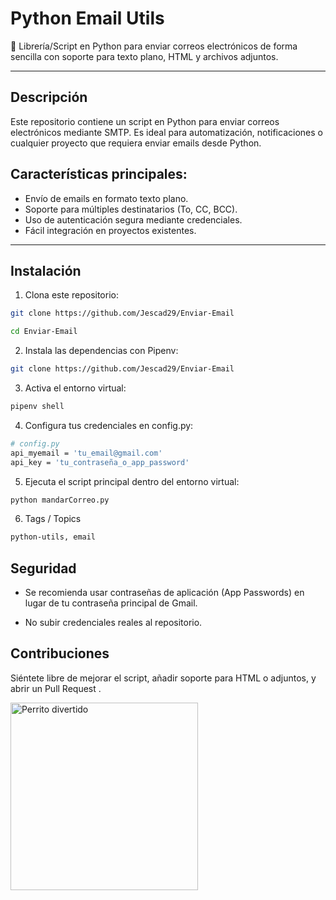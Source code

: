 # Python Email Utils

📧 Librería/Script en Python para enviar correos electrónicos de forma sencilla con soporte para texto plano, HTML y archivos adjuntos.

---

## Descripción
Este repositorio contiene un script en Python para enviar correos electrónicos mediante SMTP. Es ideal para automatización, notificaciones o cualquier proyecto que requiera enviar emails desde Python.

## Características principales:
- Envío de emails en formato texto plano.
- Soporte para múltiples destinatarios (To, CC, BCC).
- Uso de autenticación segura mediante credenciales.
- Fácil integración en proyectos existentes.

---

## Instalación

1. Clona este repositorio:
```bash
git clone https://github.com/Jescad29/Enviar-Email

cd Enviar-Email
```

2. Instala las dependencias con Pipenv:
```bash
git clone https://github.com/Jescad29/Enviar-Email
```

3. Activa el entorno virtual:
```bash
pipenv shell
```

4. Configura tus credenciales en config.py:
```bash
# config.py
api_myemail = 'tu_email@gmail.com'
api_key = 'tu_contraseña_o_app_password'
```

5. Ejecuta el script principal dentro del entorno virtual:
```bash
python mandarCorreo.py
```

6. Tags / Topics
```bash
python-utils, email     
```

## Seguridad

- Se recomienda usar contraseñas de aplicación (App Passwords) en lugar de tu contraseña principal de Gmail.

- No subir credenciales reales al repositorio.

## Contribuciones

Siéntete libre de mejorar el script, añadir soporte para HTML o adjuntos, y abrir un Pull Request .

<img src="https://media1.giphy.com/media/v1.Y2lkPTc5MGI3NjExeHpoaHczemFqZjFuMzFzNTljcXR1cDh5Zjl3aTRjYXcyejhmaHlzNSZlcD12MV9pbnRlcm5hbF9naWZfYnlfaWQmY3Q9Zw/V7jF0zpgjEYGQ/giphy.gif" alt="Perrito divertido" width="300"/>


